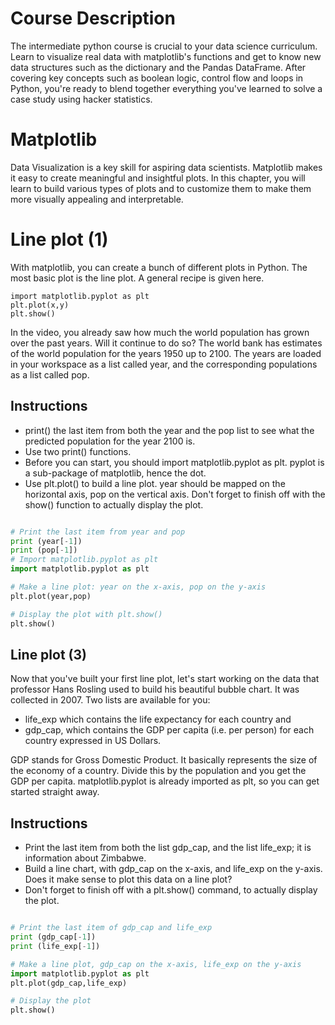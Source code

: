 # Course Description
The intermediate python course is crucial to your data science curriculum. Learn to visualize real data with matplotlib's functions and get to know new data structures such as the dictionary and the Pandas DataFrame. After covering key concepts such as boolean logic, control flow and loops in Python, you're ready to blend together everything you've learned to solve a case study using hacker statistics.
# Matplotlib
Data Visualization is a key skill for aspiring data scientists. Matplotlib makes it easy to create meaningful and insightful plots. In this chapter, you will learn to build various types of plots and to customize them to make them more visually appealing and interpretable.
# Line plot (1)
With matplotlib, you can create a bunch of different plots in Python. The most basic plot is the line plot. A general recipe is given here.
```
import matplotlib.pyplot as plt
plt.plot(x,y)
plt.show()
```
In the video, you already saw how much the world population has grown over the past years. Will it continue to do so? The world bank has estimates of the world population for the years 1950 up to 2100. The years are loaded in your workspace as a list called year, and the corresponding populations as a list called pop.

## Instructions
* print() the last item from both the year and the pop list to see what the predicted population for the year 2100 is. 
* Use two print() functions.
* Before you can start, you should import matplotlib.pyplot as plt. pyplot is a sub-package of matplotlib, hence the dot.
* Use plt.plot() to build a line plot. year should be mapped on the horizontal axis, pop on the vertical axis. Don't forget to finish off with the show() function to actually display the plot.

```python

# Print the last item from year and pop
print (year[-1])
print (pop[-1])
# Import matplotlib.pyplot as plt
import matplotlib.pyplot as plt

# Make a line plot: year on the x-axis, pop on the y-axis
plt.plot(year,pop)

# Display the plot with plt.show()
plt.show()
```
## Line plot (3)
Now that you've built your first line plot, let's start working on the data that professor Hans Rosling used to build his beautiful bubble chart. It was collected in 2007. Two lists are available for you:

* life_exp which contains the life expectancy for each country and
* gdp_cap, which contains the GDP per capita (i.e. per person) for each country expressed in US Dollars.

GDP stands for Gross Domestic Product. It basically represents the size of the economy of a country. Divide this by the population and you get the GDP per capita.
matplotlib.pyplot is already imported as plt, so you can get started straight away.

## Instructions

* Print the last item from both the list gdp_cap, and the list life_exp; it is information about Zimbabwe.
* Build a line chart, with gdp_cap on the x-axis, and life_exp on the y-axis. Does it make sense to plot this data on a line plot? 
* Don't forget to finish off with a plt.show() command, to actually display the plot.
```python

# Print the last item of gdp_cap and life_exp
print (gdp_cap[-1])
print (life_exp[-1])

# Make a line plot, gdp_cap on the x-axis, life_exp on the y-axis
import matplotlib.pyplot as plt
plt.plot(gdp_cap,life_exp)

# Display the plot
plt.show()
```










